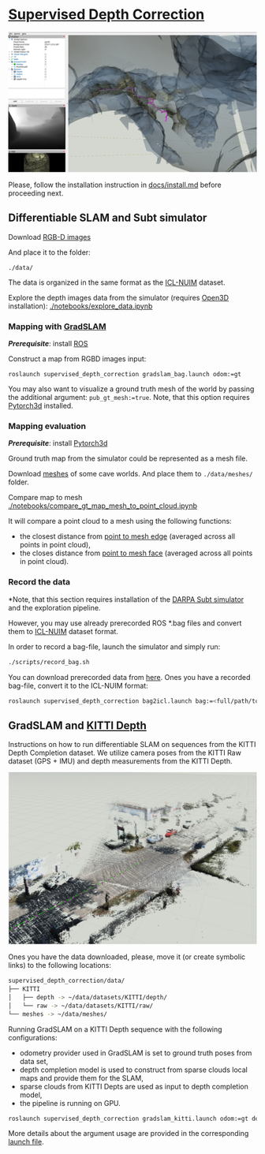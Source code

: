 # [Supervised Depth Correction](https://docs.google.com/document/d/17J_ckwe_O4rgceCp6kVXL7DN4urH3mCqgWJ3b4MlOI4/edit?usp=sharing)

![mapping_gradslam](docs/imgs/gradslam_subt.png)

Please, follow the installation instruction in
[docs/install.md](https://github.com/RuslanAgishev/supervised_depth_correction/blob/main/docs/install.md)
before proceeding next.


## Differentiable SLAM and Subt simulator

Download [RGB-D images](https://drive.google.com/drive/folders/1Y1GSDI-Qo6XpZZPtUTi9ou2tghoYh5fr?usp=sharing)

And place it to the folder:
```
./data/
```

The data is organized in the same format as the [ICL-NUIM](https://www.doc.ic.ac.uk/~ahanda/VaFRIC/iclnuim.html)
dataset.

Explore the depth images data from the simulator (requires
[Open3D](https://github.com/isl-org/Open3D)
installation):
[./notebooks/explore_data.ipynb](https://github.com/RuslanAgishev/supervised_depth_correction/blob/master/notebooks/explore_data.ipynb)


### Mapping with [GradSLAM](https://github.com/gradslam/gradslam)

***Prerequisite***: install [ROS](https://www.ros.org/)

Construct a map from RGBD images input:
```
roslaunch supervised_depth_correction gradslam_bag.launch odom:=gt
```

You may also want to visualize a ground truth mesh of the world by passing the additional argument:
```pub_gt_mesh:=true```.
Note, that this option requires
[Pytorch3d](https://github.com/facebookresearch/pytorch3d)
installed.


### Mapping evaluation

***Prerequisite***: install [Pytorch3d](https://github.com/facebookresearch/pytorch3d/blob/master/INSTALL.md)

Ground truth map from the simulator could be represented as a mesh file.

Download
[meshes](https://drive.google.com/drive/folders/1S3UlJ4MgNsU72PTwJku-gyHZbv3aw26Z?usp=sharing)
of some cave worlds.
And place them to `./data/meshes/` folder.

Compare map to mesh
[./notebooks/compare_gt_map_mesh_to_point_cloud.ipynb](https://github.com/RuslanAgishev/supervised_depth_correction/blob/main/notebooks/compare_gt_map_mesh_to_point_cloud.ipynb)

It will compare a point cloud to a mesh using the following functions:
- the closest distance from
[point to mesh edge](https://pytorch3d.readthedocs.io/en/latest/modules/loss.html#pytorch3d.loss.point_mesh_edge_distance)
(averaged across all points in point cloud),
- the closes distance from
[point to mesh face](https://pytorch3d.readthedocs.io/en/latest/modules/loss.html#pytorch3d.loss.point_mesh_face_distance)
(averaged across all points in point cloud).


### Record the data

*Note, that this section requires installation of the
[DARPA Subt simulator](https://github.com/osrf/subt)
and the exploration pipeline.

However, you may use already prerecorded ROS *.bag files and convert them
to [ICL-NUIM](https://www.doc.ic.ac.uk/~ahanda/VaFRIC/iclnuim.html)
dataset format.

In order to record a bag-file, launch the simulator and simply run:
```bash
./scripts/record_bag.sh
```

You can download prerecorded data from
[here](https://drive.google.com/file/d/1kFbH38nbsHm7UR1B9Du3A0BcjLG1CiSR/view?usp=sharing).
Ones you have a recorded bag-file, convert it to the ICL-NUIM format:
```bash
roslaunch supervised_depth_correction bag2icl.launch bag:=<full/path/to/bag/file.bag>
```

## GradSLAM and [KITTI Depth](http://www.cvlibs.net/datasets/kitti/eval_depth.php?benchmark=depth_completion)

Instructions on how to run differentiable SLAM on sequences from the KITTI Depth Completion dataset.
We utilize camera poses from the KITTI Raw dataset (GPS + IMU) and depth measurements from the KITTI Depth.

![mapping_gradslam](docs/imgs/gradslam_kitti.png)

Ones you have the data downloaded, please, move it (or create symbolic links) to the following locations:

```bash
supervised_depth_correction/data/
├── KITTI
│   ├── depth -> ~/data/datasets/KITTI/depth/
│   └── raw -> ~/data/datasets/KITTI/raw/
└── meshes -> ~/data/meshes/
```

Running GradSLAM on a KITTI Depth sequence with the following configurations:

- odometry provider used in GradSLAM is set to ground truth poses from data set,
- depth completion model is used to construct from sparse clouds local maps and provide them for the SLAM,
- sparse clouds from KITTI Depts are used as input to depth completion model,
- the pipeline is running on GPU.

```bash
roslaunch supervised_depth_correction gradslam_kitti.launch odom:=gt depth_completion:=1 gt_depth:=0 device:='cuda:0'
```

More details about the argument usage are provided in the corresponding
[launch file](https://github.com/RuslanAgishev/supervised_depth_correction/blob/main/launch/gradslam_kitti.launch).
